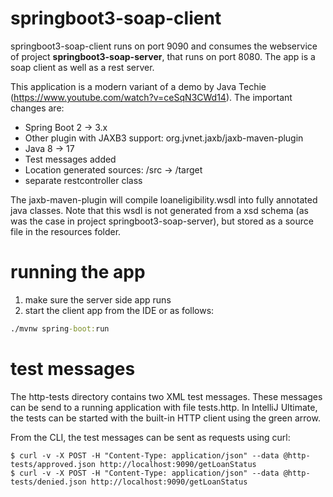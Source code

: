 # springboot3-soap-client

springboot3-soap-client runs on port 9090 and consumes the webservice of project **springboot3-soap-server**, that runs on port 8080.
The app is a soap client as well as a rest server.

This application is a modern variant of a demo by Java Techie (https://www.youtube.com/watch?v=ceSqN3CWd14). The important changes are:

- Spring Boot 2 -> 3.x
- Other plugin with JAXB3 support: org.jvnet.jaxb/jaxb-maven-plugin
- Java 8 -> 17
- Test messages added
- Location generated sources: /src -> /target
- separate restcontroller class 

The jaxb-maven-plugin will compile loaneligibility.wsdl into fully annotated java classes. 
Note that this wsdl is not generated from a xsd schema (as was the case in project springboot3-soap-server), but stored as a source file in the resources folder.

# running the app

1. make sure the server side app runs
2. start the client app from the IDE or as follows:
```cmd
./mvnw spring-boot:run
```

# test messages

The http-tests directory contains two XML test messages.
These messages can be send to a running application with file tests.http.
In IntelliJ Ultimate, the tests can be started with the built-in HTTP client using the green arrow.

From the CLI, the test messages can be sent as requests using curl:
```curl
$ curl -v -X POST -H "Content-Type: application/json" --data @http-tests/approved.json http://localhost:9090/getLoanStatus
$ curl -v -X POST -H "Content-Type: application/json" --data @http-tests/denied.json http://localhost:9090/getLoanStatus
```